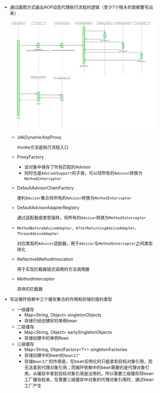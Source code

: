 + 通过画图方式画出AOP动态代理执行流程的逻辑（至少7个相关的类都要写出来）

  ![未命名文件](assets/%E6%9C%AA%E5%91%BD%E5%90%8D%E6%96%87%E4%BB%B6.png) 

  + JdkDynamicAopProxy

    invoke方法是执行流程入口

  + ProxyFactory

    + 该对象中保存了所有匹配的Advisor
    + 同时也是`AdvisedSupport`的子类，可以将所有的`Advisor`转换为`MethodInterceptor`

  + DefaultAdvisorChainFactory

    便利`Advisor`集合将所有的`Advisor`转换为`MethodInterceptor`

  + DefaultAdvisorAdapterRegistry

    通过适配器或类型强转，将所有的`Advisor`转换为`MethodInterceptor`

  + `MethodBeforeAdviceAdapter`、`AfterReturningAdviceAdapter`、`ThrowsAdviceAdapter`

    对应类型的`Advicor`适配器，用于`Advicor`与`MethodInterceptor`之间类型转化

  + ReflectiveMethodInvocation

    用于实现拦截器链式调用的方法调用器

  + MethodInterceptor

    具体的拦截器

+ 写出循环依赖中三个缓存集合的作用和存储的值的类型  

  + 一级缓存
    + Map<String, Object> singletonObjects
    + 存储已经创建好的单例bean
  + 二级缓存
    + Map<String, Object> earlySingletonObjects
    + 存储创建中的单例Bean
  + 三级缓存
    + Map<String, ObjectFactory<?>> singletonFactories
    + 存储创建中的bean的`bean工厂`
    + 存储`Bean工厂`的作用是，在bean实例化时只能拿到目标对象引用，而无法拿到代理对象引用；而循环依赖中的bean需要的是代理对象引用，从缓存中拿到目标对象引用是没用的，所以需要三级缓存将bean工厂缓存起来，在需要三级缓存中对象的代理对象引用时，通过bean工厂产生

